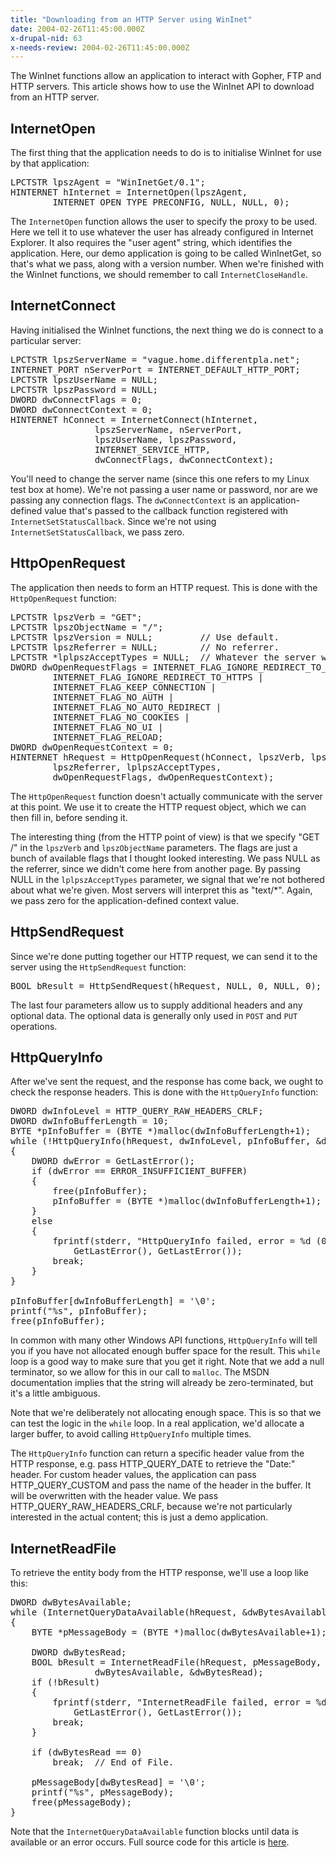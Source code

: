 ```yaml
---
title: "Downloading from an HTTP Server using WinInet"
date: 2004-02-26T11:45:00.000Z
x-drupal-nid: 63
x-needs-review: 2004-02-26T11:45:00.000Z
---
```

The WinInet functions allow an application to interact with Gopher, FTP and HTTP servers. This article shows how to use the WinInet API to download from an HTTP server.

## InternetOpen

The first thing that the application needs to do is to initialise WinInet for use by that application:

<pre>LPCTSTR lpszAgent = "WinInetGet/0.1";
HINTERNET hInternet = InternetOpen(lpszAgent,
		INTERNET_OPEN_TYPE_PRECONFIG, NULL, NULL, 0);</pre>

The `InternetOpen` function allows the user to specify the proxy to be used. Here we tell it to use whatever the user has already configured in Internet Explorer. It also requires the "user agent" string, which identifies the application. Here, our demo application is going to be called WinInetGet, so that's what we pass, along with a version number.
When we're finished with the WinInet functions, we should remember to call `InternetCloseHandle`.

## InternetConnect

Having initialised the WinInet functions, the next thing we do is connect to a particular server:

<pre>LPCTSTR lpszServerName = "vague.home.differentpla.net";
INTERNET_PORT nServerPort = INTERNET_DEFAULT_HTTP_PORT;
LPCTSTR lpszUserName = NULL;
LPCTSTR lpszPassword = NULL;
DWORD dwConnectFlags = 0;
DWORD dwConnectContext = 0;
HINTERNET hConnect = InternetConnect(hInternet,
				lpszServerName, nServerPort,
				lpszUserName, lpszPassword,
				INTERNET_SERVICE_HTTP,
				dwConnectFlags, dwConnectContext);</pre>

You'll need to change the server name (since this one refers to my Linux test box at home). We're not passing a user name or password, nor are we passing any connection flags. The `dwConnectContext` is an application-defined value that's passed to the callback function registered with `InternetSetStatusCallback`. Since we're not using `InternetSetStatusCallback`, we pass zero.

## HttpOpenRequest

The application then needs to form an HTTP request. This is done with the `HttpOpenRequest` function:

<pre>LPCTSTR lpszVerb = "GET";
LPCTSTR lpszObjectName = "/";
LPCTSTR lpszVersion = NULL;			// Use default.
LPCTSTR lpszReferrer = NULL;		// No referrer.
LPCTSTR *lplpszAcceptTypes = NULL;	// Whatever the server wants to give us.
DWORD dwOpenRequestFlags = INTERNET_FLAG_IGNORE_REDIRECT_TO_HTTP |
		INTERNET_FLAG_IGNORE_REDIRECT_TO_HTTPS |
		INTERNET_FLAG_KEEP_CONNECTION |
		INTERNET_FLAG_NO_AUTH |
		INTERNET_FLAG_NO_AUTO_REDIRECT |
		INTERNET_FLAG_NO_COOKIES |
		INTERNET_FLAG_NO_UI |
		INTERNET_FLAG_RELOAD;
DWORD dwOpenRequestContext = 0;
HINTERNET hRequest = HttpOpenRequest(hConnect, lpszVerb, lpszObjectName, lpszVersion,
		lpszReferrer, lplpszAcceptTypes,
		dwOpenRequestFlags, dwOpenRequestContext);
</pre>

The `HttpOpenRequest` function doesn't actually communicate with the server at this point. We use it to create the HTTP request object, which we can then fill in, before sending it.

The interesting thing (from the HTTP point of view) is that we specify "GET /" in the `lpszVerb` and `lpszObjectName` parameters. The flags are just a bunch of available flags that I thought looked interesting. We pass NULL as the referrer, since we didn't come here from another page. By passing NULL in the `lplpszAcceptTypes` parameter, we signal that we're not bothered about what we're given. Most servers will interpret this as "text/*". Again, we pass zero for the application-defined context value.

## HttpSendRequest

Since we're done putting together our HTTP request, we can send it to the server using the `HttpSendRequest` function:

<pre>BOOL bResult = HttpSendRequest(hRequest, NULL, 0, NULL, 0);</pre>

The last four parameters allow us to supply additional headers and any optional data. The optional data is generally only used in `POST` and `PUT` operations.
## HttpQueryInfo

After we've sent the request, and the response has come back, we ought to check the response headers. This is done with the `HttpQueryInfo` function:

<pre>DWORD dwInfoLevel = HTTP_QUERY_RAW_HEADERS_CRLF;
DWORD dwInfoBufferLength = 10;
BYTE *pInfoBuffer = (BYTE *)malloc(dwInfoBufferLength+1);
while (!HttpQueryInfo(hRequest, dwInfoLevel, pInfoBuffer, &dwInfoBufferLength, NULL))
{
	DWORD dwError = GetLastError();
	if (dwError == ERROR_INSUFFICIENT_BUFFER)
	{
		free(pInfoBuffer);
		pInfoBuffer = (BYTE *)malloc(dwInfoBufferLength+1);
	}
	else
	{
		fprintf(stderr, "HttpQueryInfo failed, error = %d (0x%x)\n",
			GetLastError(), GetLastError());
		break;
	}
}

pInfoBuffer[dwInfoBufferLength] = '\0';
printf("%s", pInfoBuffer);
free(pInfoBuffer);</pre>

In common with many other Windows API functions, `HttpQueryInfo` will tell you if you have not allocated enough buffer space for the result. This `while` loop is a good way to make sure that you get it right. Note that we add a null terminator, so we allow for this in our call to `malloc`. The MSDN documentation implies that the string will already be zero-terminated, but it's a little ambiguous.

Note that we're deliberately not allocating enough space. This is so that we can test the logic in the `while` loop. In a real application, we'd allocate a larger buffer, to avoid calling `HttpQueryInfo` multiple times.

The `HttpQueryInfo` function can return a specific header value from the HTTP response, e.g. pass HTTP_QUERY_DATE to retrieve the "Date:" header. For custom header values, the application can pass HTTP_QUERY_CUSTOM and pass the name of the header in the buffer. It will be overwritten with the header value. We pass HTTP_QUERY_RAW_HEADERS_CRLF, because we're not particularly interested in the actual content; this is just a demo application.

## InternetReadFile

To retrieve the entity body from the HTTP response, we'll use a loop like this:

<pre>DWORD dwBytesAvailable;
while (InternetQueryDataAvailable(hRequest, &dwBytesAvailable, 0, 0))
{
	BYTE *pMessageBody = (BYTE *)malloc(dwBytesAvailable+1);

	DWORD dwBytesRead;
	BOOL bResult = InternetReadFile(hRequest, pMessageBody,
				dwBytesAvailable, &dwBytesRead);
	if (!bResult)
	{
		fprintf(stderr, "InternetReadFile failed, error = %d (0x%x)\n",
			GetLastError(), GetLastError());
		break;
	}

	if (dwBytesRead == 0)
		break;	// End of File.

	pMessageBody[dwBytesRead] = '\0';
	printf("%s", pMessageBody);
	free(pMessageBody);
}</pre>

Note that the `InternetQueryDataAvailable` function blocks until data is available or an error occurs.
Full source code for this article is [here](/node/view/130).